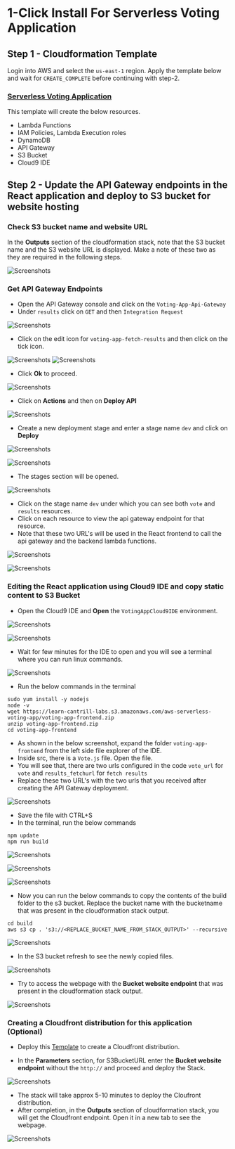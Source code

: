 
# 1-Click Install For Serverless Voting Application 

## Step 1 - Cloudformation Template

Login into AWS and select the `us-east-1` region. Apply the template below and wait for `CREATE_COMPLETE` before continuing with step-2.
### [Serverless Voting Application](https://console.aws.amazon.com/cloudformation/home?region=us-east-1#/stacks/create/review?templateURL=https://learn-cantrill-labs.s3.amazonaws.com/aws-serverless-voting-app/aws-serverless-voting-app.yaml&stackName=Serverless-Voting-App-Demo)

This template will create the below resources.
- Lambda Functions
- IAM Policies, Lambda Execution roles
- DynamoDB
- API Gateway
- S3 Bucket
- Cloud9 IDE

## Step 2 - Update the API Gateway endpoints in the React application and deploy to S3 bucket for website hosting

### Check S3 bucket name and website URL

In the **Outputs** section of the cloudformation stack, note that the S3 bucket name and the S3 website URL is displayed. Make a note of these two as they are required in the following steps.

![Screenshots](./Screenshots/1click/cfoutputs.png)

### Get API Gateway Endpoints

- Open the API Gateway console and click on the `Voting-App-Api-Gateway` 
- Under `results` click on `GET` and then `Integration Request`

![Screenshots](./Screenshots/1click/apigateway/b1.png)

- Click on the edit icon for `voting-app-fetch-results` and then click on the tick icon.

![Screenshots](./Screenshots/1click/apigateway/b2.png)
![Screenshots](./Screenshots/1click/apigateway/b3.png)

- Click **Ok** to proceed.

![Screenshots](./Screenshots/1click/apigateway/b4.png)

- Click on **Actions** and then on **Deploy API**

![Screenshots](./Screenshots/1click/apigateway/18.png)

- Create a new deployment stage and enter a stage name `dev` and click on **Deploy**

![Screenshots](./Screenshots/1click/apigateway/19.png)

![Screenshots](./Screenshots/1click/apigateway/20.png)

- The stages section will be opened.

![Screenshots](./Screenshots/1click/apigateway/21.png)

- Click on the stage name `dev` under which you can see both `vote` and `results` resources.
- Click on each resource to view the api gateway endpoint for that resource.
- Note that these two URL's will be used in the React frontend to call the api gateway and the backend lambda functions.

![Screenshots](./Screenshots/1click/apigateway/22.png)

![Screenshots](./Screenshots/1click/apigateway/23.png)

### Editing the React application using Cloud9 IDE and copy static content to S3 Bucket

- Open the Cloud9 IDE and **Open** the `VotingAppCloud9IDE` environment.

![Screenshots](./Screenshots/1click/cloud9/15.png)

![Screenshots](./Screenshots/1click/cloud9/16.png)

- Wait for few minutes for the IDE to open and you will see a terminal where you can run linux commands.

![Screenshots](./Screenshots/1click/cloud9/22.png)

- Run the below commands in the terminal

```
sudo yum install -y nodejs
node -v
wget https://learn-cantrill-labs.s3.amazonaws.com/aws-serverless-voting-app/voting-app-frontend.zip
unzip voting-app-frontend.zip
cd voting-app-frontend
```

- As shown in the below screenshot, expand the folder `voting-app-frontend` from the left side file explorer of the IDE.
- Inside src, there is a `Vote.js` file. Open the file.
- You will see that, there are two urls configured in the code `vote_url` for `vote` and `results_fetchurl` for `fetch results`
- Replace these two URL's with the two urls that you received after creating the API Gateway deployment.

![Screenshots](./Screenshots/1click/cloud9/24.png)

- Save the file with CTRL+S
- In the terminal, run the below commands

```
npm update
npm run build
```

![Screenshots](./Screenshots/1click/cloud9/25.png)

![Screenshots](./Screenshots/1click/cloud9/26.png)

![Screenshots](./Screenshots/1click/cloud9/27.png)

- Now you can run the below commands to copy the contents of the build folder to the s3 bucket. Replace the bucket name with the bucketname that was present in the cloudformation stack output.

```
cd build
aws s3 cp . 's3://<REPLACE_BUCKET_NAME_FROM_STACK_OUTPUT>' --recursive
```

![Screenshots](./Screenshots/1click/cloud9/28.png)

- In the S3 bucket refresh to see the newly copied files.

![Screenshots](./Screenshots/1click/cloud9/29.png)

- Try to access the webpage with the **Bucket website endpoint** that was present in the cloudformation stack output.

![Screenshots](./Screenshots/1click/cloud9/30.png)

### Creating a Cloudfront distribution for this application (Optional)

- Deploy this [Template](https://console.aws.amazon.com/cloudformation/home?region=us-east-1#/stacks/create/review?templateURL=https://learn-cantrill-labs.s3.amazonaws.com/aws-serverless-voting-app/cloudfront.yaml&stackName=CDN-Serverless-Voting-App-Demo) to create a Cloudfront distribution.

- In the **Parameters** section, for S3BucketURL enter the **Bucket website endpoint** without the `http://` and proceed and deploy the Stack.

![Screenshots](./Screenshots/1click/cloudfront.png)

- The stack will take approx 5-10 minutes to deploy the Cloufront distribution.
- After completion, in the **Outputs** section of cloudformation stack, you will get the Cloudfront endpoint. Open it in a new tab to see the webpage.

![Screenshots](./Screenshots/1click/cloudfront2.png)


